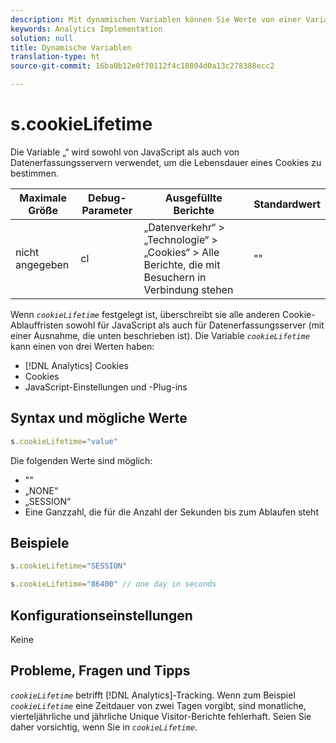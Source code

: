 ```yaml
---
description: Mit dynamischen Variablen können Sie Werte von einer Variablen in eine andere kopieren, ohne die vollständigen Werte mehrfach in die Bildanforderung auf Ihrer Site eingeben zu müssen.
keywords: Analytics Implementation
solution: null
title: Dynamische Variablen
translation-type: ht
source-git-commit: 16ba0b12e0f70112f4c10804d0a13c278388ecc2

---
```



# s.cookieLifetime

Die Variable „“ wird sowohl von JavaScript als auch von Datenerfassungsservern verwendet, um die Lebensdauer eines Cookies zu bestimmen.

| Maximale Größe | Debug-Parameter | Ausgefüllte Berichte | Standardwert |
|---|---|---|---|
| nicht angegeben | cl | „Datenverkehr“ &gt; „Technologie“ &gt; „Cookies“ &gt; Alle Berichte, die mit Besuchern in Verbindung stehen | "" |

Wenn *`cookieLifetime`* festgelegt ist, überschreibt sie alle anderen Cookie-Ablauffristen sowohl für JavaScript als auch für Datenerfassungsserver (mit einer Ausnahme, die unten beschrieben ist). Die Variable *`cookieLifetime`* kann einen von drei Werten haben:

* [!DNL Analytics] Cookies
* Cookies
* JavaScript-Einstellungen und -Plug-ins

## Syntax und mögliche Werte

```js
s.cookieLifetime="value"
```

Die folgenden Werte sind möglich:

* ""
* „NONE“
* „SESSION“
* Eine Ganzzahl, die für die Anzahl der Sekunden bis zum Ablaufen steht

## Beispiele

```js
s.cookieLifetime="SESSION"
```

```js
s.cookieLifetime="86400" // one day in seconds
```

## Konfigurationseinstellungen

Keine

## Probleme, Fragen und Tipps

*`cookieLifetime`* betrifft [!DNL Analytics]-Tracking. Wenn zum Beispiel *`cookieLifetime`* eine Zeitdauer von zwei Tagen vorgibt, sind monatliche, vierteljährliche und jährliche Unique Visitor-Berichte fehlerhaft. Seien Sie daher vorsichtig, wenn Sie in *`cookieLifetime`*.
